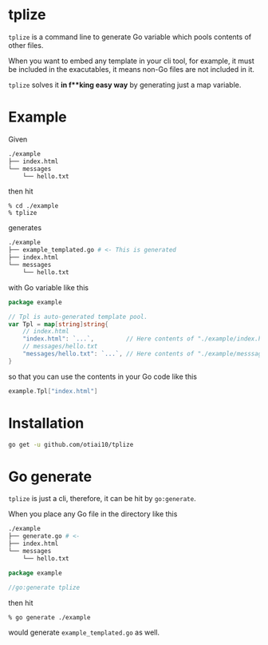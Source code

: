 # tplize

`tplize` is a command line to generate Go variable which pools contents of other files.

When you want to embed any template in your cli tool, for example, it must be included in the exacutables,
it means non-Go files are not included in it.

`tplize` solves it __in f**king easy way__ by generating just a map variable.

# Example

Given

```sh
./example
├── index.html
└── messages
    └── hello.txt
```

then hit

```
% cd ./example
% tplize
```

generates

```sh
./example
├── example_templated.go # <- This is generated
├── index.html
└── messages
    └── hello.txt
```

with Go variable like this

```go
package example

// Tpl is auto-generated template pool.
var Tpl = map[string]string{
	// index.html
	"index.html": `...`,         // Here contents of "./example/index.html"
	// messages/hello.txt
	"messages/hello.txt": `...`, // Here contents of "./example/messsages/hello.txt"
}
```

so that you can use the contents in your Go code like this

```go
example.Tpl["index.html"]
```

# Installation

```sh
go get -u github.com/otiai10/tplize
```

# Go generate

`tplize` is just a cli, therefore, it can be hit by `go:generate`.

When you place any Go file in the directory like this

```sh
./example
├── generate.go # <-
├── index.html
└── messages
    └── hello.txt
```

```go
package example

//go:generate tplize
```

then hit

```sh
% go generate ./example
```

would generate `example_templated.go` as well.
